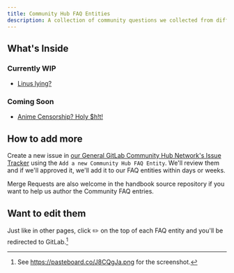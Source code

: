 ```yaml
---
title: Community Hub FAQ Entities
description: A collection of community questions we collected from different sources.
---
```


## What's Inside

### Currently WIP

* [Linus lying?](yt/lie-nus.md)

### Coming Soon

* [Anime Censorship? Holy $h!t!](censorship-101/anime.md)

## How to add more

Create a new issue in [our General GitLab Community Hub Network's Issue Tracker](https://gitlab.com/ThePinsTeam-CommunityHubNetwork/general/issues/new)
using the `Add a new Community Hub FAQ Entity`. We'll review them and if we'll approved it, we'll add it to our FAQ entities within days or weeks.

Merge Requests are also welcome in the handbook source repository if you want to help us author the Community FAQ entries.

## Want to edit them

Just like in other pages, click :pencil2: on the top of each FAQ entity and you'll be redirected to GitLab.[^1]

[^1]: See <https://pasteboard.co/J8CQgJa.png> for the screenshot.
